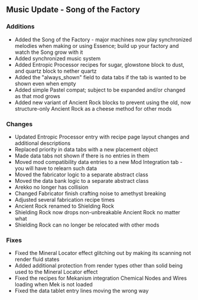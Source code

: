 ## Music Update - Song of the Factory
### Additions
- Added the Song of the Factory - major machines now play synchronized melodies when making or using Essence; build up your factory and watch the Song grow with it
- Added synchronized music system
- Added Entropic Processor recipes for sugar, glowstone block to dust, and quartz block to nether quartz
- Added the "always_shown" field to data tabs if the tab is wanted to be shown even when empty
- Added simple Pastel compat; subject to be expanded and/or changed as that mod grows
- Added new variant of Ancient Rock blocks to prevent using the old, now structure-only Ancient Rock as a cheese method for other mods

### Changes
- Updated Entropic Processor entry with recipe page layout changes and additional descriptions
- Replaced priority in data tabs with a new placement object
- Made data tabs not shown if there is no entries in them
- Moved mod compatibility data entries to a new Mod Integration tab - you will have to relearn such data
- Moved the fabricator logic to a separate abstract class
- Moved the data bank logic to a separate abstract class
- Arekko no longer has collision
- Changed Fabricator finish crafting noise to amethyst breaking
- Adjusted several fabrication recipe times
- Ancient Rock renamed to Shielding Rock
- Shielding Rock now drops non-unbreakable Ancient Rock no matter what
- Shielding Rock can no longer be relocated with other mods

### Fixes
- Fixed the Mineral Locator effect glitching out by making its scanning not render fluid states
- Added additional protection from render types other than solid being used to the Mineral Locator effect
- Fixed the recipes for Mekanism integration Chemical Nodes and Wires loading when Mek is not loaded
- Fixed the data tablet entry lines moving the wrong way